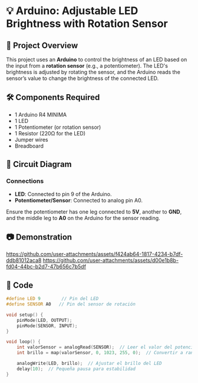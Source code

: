 # 💡 Arduino: Adjustable LED Brightness with Rotation Sensor

## 📌 Project Overview

This project uses an **Arduino** to control the brightness of an LED based on the input from a **rotation sensor** (e.g., a potentiometer). The LED's brightness is adjusted by rotating the sensor, and the Arduino reads the sensor’s value to change the brightness of the connected LED.

## 🛠️ Components Required

- 1 Arduino R4 MINIMA
- 1 LED
- 1 Potentiometer (or rotation sensor)
- 1 Resistor (220Ω for the LED)
- Jumper wires
- Breadboard

## 🔗 Circuit Diagram

### Connections

- **LED**: Connected to pin 9 of the Arduino.
- **Potentiometer/Sensor**: Connected to analog pin A0.

Ensure the potentiometer has one leg connected to **5V**, another to **GND**, and the middle leg to **A0** on the Arduino for the sensor reading.

## 📷 Demonstration  
https://github.com/user-attachments/assets/f424ab64-1817-4234-b7df-ddb81012aca8
https://github.com/user-attachments/assets/d00e1b8b-fd04-44bc-b2d7-47b656c7b5df

## 📝 Code

```cpp
#define LED 9        // Pin del LED
#define SENSOR A0   // Pin del sensor de rotación

void setup() {
    pinMode(LED, OUTPUT);
    pinMode(SENSOR, INPUT);
}

void loop() {
    int valorSensor = analogRead(SENSOR);  // Leer el valor del potenciómetro (0-1023)
    int brillo = map(valorSensor, 0, 1023, 255, 0);  // Convertir a rango de brillo (255=máximo, 0=mínimo)

    analogWrite(LED, brillo);  // Ajustar el brillo del LED
    delay(10);  // Pequeña pausa para estabilidad
}
